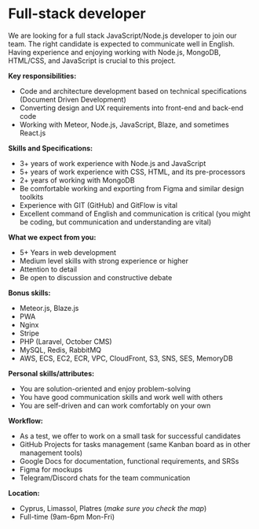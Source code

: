 # Full-stack developer

We are looking for a full stack JavaScript/Node.js developer to join our team. The right candidate is expected to communicate well in English. Having experience and enjoying working with Node.js, MongoDB, HTML/CSS, and JavaScript is crucial to this project.

__Key responsibilities:__

- Code and architecture development based on technical specifications (Document Driven Development)
- Converting design and UX requirements into front-end and back-end code
- Working with Meteor, Node.js, JavaScript, Blaze, and sometimes React.js

__Skills and Specifications:__

- 3+ years of work experience with Node.js and JavaScript
- 5+ years of work experience with CSS, HTML, and its pre-processors
- 2+ years of working with MongoDB
- Be comfortable working and exporting from Figma and similar design toolkits
- Experience with GIT (GitHub) and GitFlow is vital
- Excellent command of English and communication is critical (you might be coding, but communication and understanding are vital)

__What we expect from you:__

- 5+ Years in web development
- Medium level skills with strong experience or higher
- Attention to detail
- Be open to discussion and constructive debate

__Bonus skills:__

- Meteor.js, Blaze.js
- PWA
- Nginx
- Stripe
- PHP (Laravel, October CMS)
- MySQL, Redis, RabbitMQ
- AWS, ECS, EC2, ECR, VPC, CloudFront, S3, SNS, SES, MemoryDB

__Personal skills/attributes:__

- You are solution-oriented and enjoy problem-solving
- You have good communication skills and work well with others
- You are self-driven and can work comfortably on your own

__Workflow:__

- As a test, we offer to work on a small task for successful candidates
- GitHub Projects for tasks management (same Kanban board as in other management tools)
- Google Docs for documentation, functional requirements, and SRSs
- Figma for mockups
- Telegram/Discord chats for the team communication

__Location:__

- Cyprus, Limassol, Platres (*make sure you check the map*)
- Full-time (9am-6pm Mon-Fri)
